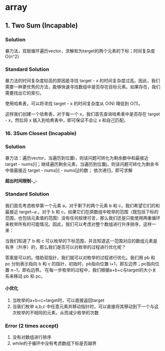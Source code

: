 # array

## 1. Two Sum (Incapable)
### Solution
暴力法，双层循环遍历vector，求解和为target的两个元素的下标；时间复杂度O(n^2)

### Standard Solution
暴力法的时间复杂度较高的原因是寻找 target - x 的时间复杂度过高。因此，我们需要一种更优秀的方法，能够快速寻找数组中是否存在目标元素。如果存在，我们需要找出它的索引。

使用哈希表，可以将寻找 target - x 的时间复杂度从 O(N) 降低到 O(1)。

这样我们创建一个哈希表，对于每一个 x，我们首先查询哈希表中是否存在 target - x，然后将 x 插入到哈希表中，即可保证不会让 x 和自己匹配。


### 16. 3Sum Closest (Incapable)
### Solution
暴力法：遍历vector，当遍历到位置i，则该问题可转化为剩余数中和最接近 target - nums[i]；继续遍历剩余元素，当遍历到位置j，则该问题可转化为剩余书中值最接近 target - nums[i] - nums[j]的数；
依次递归，即可求解

**超出时间限制-_-**

### Standard Solution
我们首先考虑枚举第一个元素 a，对于剩下的两个元素 b 和 c，我们希望它们的和最接近 target−a 。对于 b 和 c，如果它们在原数组中枚举的范围（既包括下标的范围，也包括元素值的范围）没有任何规律可言，那么我们还是只能使用两重循环来枚举所有的可能情况。因此，我们可以考虑对整个数组进行升序排序，这样一来：

当我们知道了 b 和 c 可以枚举的下标范围，并且知道这一范围对应的数组元素是有序（升序）的，那么我们是否可以对枚举的过程进行优化呢？

答案是可以的。借助双指针，我们就可以对枚举的过程进行优化。我们用 pb 和 pc 分别表示指向 b 和 c 的指针，初始时，pb指向位置 i+1，即左边界；pc指向位置 n−1，即右边界。
在每一步枚举的过程中，我们根据a+b+c与target的大小关系来移动 pb 和 pc。

#### 小优化
1. 当枚举的a+b+c=target时，可以直接返回target
2. 当我们枚举 a,b,c 中任意元素并移动指针时，可以直接将其移动到下一个与这次枚举的不相同的元素，从而减少枚举的次数


### Error (2 times accept)
1. 没有对数组进行排序
2. while的子循环中没有考虑数组下标是否越界